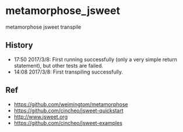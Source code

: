 # metamorphose_jsweet
metamorphose jsweet transpile

## History  
* 17:50 2017/3/8: First running successfully (only a very simple return statement), but other tests are failed.  
* 14:08 2017/3/8: First transpiling successfully.  

## Ref  
* https://github.com/weimingtom/metamorphose  
* https://github.com/cincheo/jsweet-quickstart  
* http://www.jsweet.org  
* https://github.com/cincheo/jsweet-examples  
